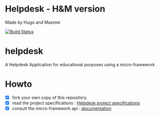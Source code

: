 
# Helpdesk - H&M version
Made by Hugo and Maxime

[![Build Status](https://travis-ci.org/Luctum/helpdesk.svg?branch=tests)](https://travis-ci.org/Luctum/helpdesk)

# helpdesk
A Helpdesk Application for educational purposes using a micro-framework
# Howto



- [x] fork your own copy of this repository.
- [x] read the project specifications : [Helpdesk project specifications](http://slamwiki.kobject.net/slam4/helpdesk/)
- [x] consult the micro-framework api : [documentation](http://api.kobject.net/micro-framework/)
